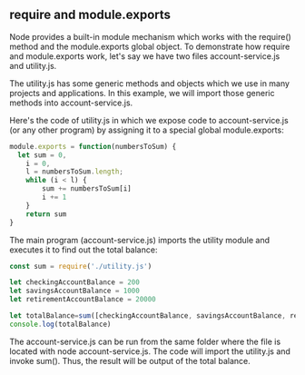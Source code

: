 ## require and module.exports

Node provides a built-in module mechanism which works with the require() method and the module.exports global object. To demonstrate how require and module.exports work, let's say we have two files account-service.js and utility.js.

The utility.js has some generic methods and objects which we use in many projects and applications. In this example, we will import those generic methods into account-service.js.

Here's the code of utility.js in which we expose code to account-service.js (or any other program) by assigning it to a special global module.exports:

```JavaScript
module.exports = function(numbersToSum) {
  let sum = 0, 
    i = 0, 
    l = numbersToSum.length;
    while (i < l) {
        sum += numbersToSum[i]
        i += 1
    }
    return sum
}
```

The main program (account-service.js) imports the utility module and executes it to find out the total balance:

```JavaScript
const sum = require('./utility.js')

let checkingAccountBalance = 200
let savingsAccountBalance = 1000
let retirementAccountBalance = 20000

let totalBalance=sum([checkingAccountBalance, savingsAccountBalance, retirementAccountBalance] )
console.log(totalBalance)
```

The account-service.js can be run from the same folder where the file is located with node account-service.js. The code will import the utility.js and invoke sum(). Thus, the result will be output of the total balance.